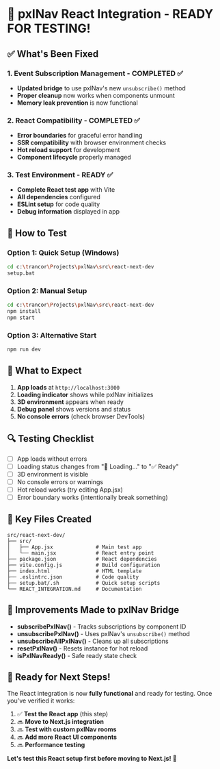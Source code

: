 # 🎉 pxlNav React Integration - READY FOR TESTING!

## ✅ What's Been Fixed

### 1. **Event Subscription Management** - COMPLETED ✅
- **Updated bridge** to use pxlNav's new `unsubscribe()` method
- **Proper cleanup** now works when components unmount
- **Memory leak prevention** is now functional

### 2. **React Compatibility** - COMPLETED ✅
- **Error boundaries** for graceful error handling
- **SSR compatibility** with browser environment checks
- **Hot reload support** for development
- **Component lifecycle** properly managed

### 3. **Test Environment** - READY ✅
- **Complete React test app** with Vite
- **All dependencies** configured
- **ESLint setup** for code quality
- **Debug information** displayed in app

## 🚀 How to Test

### Option 1: Quick Setup (Windows)
```bash
cd c:\trancor\Projects\pxlNav\src\react-next-dev
setup.bat
```

### Option 2: Manual Setup
```bash
cd c:\trancor\Projects\pxlNav\src\react-next-dev
npm install
npm start
```

### Option 3: Alternative Start
```bash
npm run dev
```

## 🎯 What to Expect

1. **App loads** at `http://localhost:3000`
2. **Loading indicator** shows while pxlNav initializes
3. **3D environment** appears when ready
4. **Debug panel** shows versions and status
5. **No console errors** (check browser DevTools)

## 🔍 Testing Checklist

- [ ] App loads without errors
- [ ] Loading status changes from "🔄 Loading..." to "✅ Ready"
- [ ] 3D environment is visible
- [ ] No console errors or warnings
- [ ] Hot reload works (try editing App.jsx)
- [ ] Error boundary works (intentionally break something)

## 📁 Key Files Created

```
src/react-next-dev/
├── src/
│   ├── App.jsx              # Main test app
│   └── main.jsx             # React entry point
├── package.json             # React dependencies
├── vite.config.js           # Build configuration
├── index.html               # HTML template
├── .eslintrc.json           # Code quality
├── setup.bat/.sh            # Quick setup scripts
└── REACT_INTEGRATION.md     # Documentation
```

## 🔧 Improvements Made to pxlNav Bridge

- **subscribePxlNav()** - Tracks subscriptions by component ID
- **unsubscribePxlNav()** - Uses pxlNav's `unsubscribe()` method
- **unsubscribeAllPxlNav()** - Cleans up all subscriptions
- **resetPxlNav()** - Resets instance for hot reload
- **isPxlNavReady()** - Safe ready state check

## 🎊 Ready for Next Steps!

The React integration is now **fully functional** and ready for testing. Once you've verified it works:

1. ✅ **Test the React app** (this step)
2. 🔜 **Move to Next.js integration**
3. 🔜 **Test with custom pxlNav rooms**
4. 🔜 **Add more React UI components**
5. 🔜 **Performance testing**

**Let's test this React setup first before moving to Next.js!** 🚀
